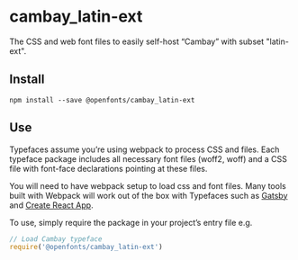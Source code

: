 
# cambay_latin-ext

The CSS and web font files to easily self-host “Cambay” with subset "latin-ext".

## Install

`npm install --save @openfonts/cambay_latin-ext`

## Use

Typefaces assume you’re using webpack to process CSS and files. Each typeface
package includes all necessary font files (woff2, woff) and a CSS file with
font-face declarations pointing at these files.

You will need to have webpack setup to load css and font files. Many tools built
with Webpack will work out of the box with Typefaces such as [Gatsby](https://github.com/gatsbyjs/gatsby)
and [Create React App](https://github.com/facebookincubator/create-react-app).

To use, simply require the package in your project’s entry file e.g.

```javascript
// Load Cambay typeface
require('@openfonts/cambay_latin-ext')
```
